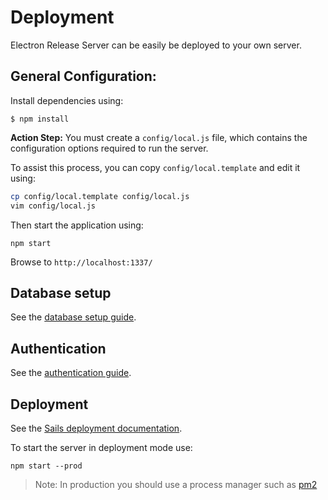 # Deployment

Electron Release Server can be easily be deployed to your own server.

## General Configuration:

Install dependencies using:

```
$ npm install
```

**Action Step:** You must create a `config/local.js` file, which contains the configuration options required to run the server.

To assist this process, you can copy `config/local.template` and edit it using:
```bash
cp config/local.template config/local.js
vim config/local.js
```

Then start the application using:

```
npm start
```

Browse to `http://localhost:1337/`

## Database setup
See the [database setup guide](database.md).

## Authentication
See the [authentication guide](authentication.md).

## Deployment
See the [Sails deployment documentation](http://sailsjs.org/documentation/concepts/deployment).

To start the server in deployment mode use:
```
npm start --prod
```

> Note: In production you should use a process manager such as [pm2](http://pm2.keymetrics.io/)
